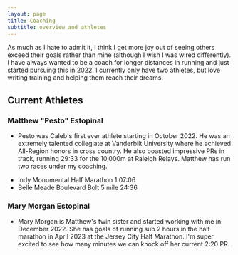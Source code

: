 ```yaml
---
layout: page
title: Coaching
subtitle: overview and athletes
---
```


As much as I hate to admit it, I think I get more joy out of seeing others exceed their goals rather than mine (although I wish I was wired differently). I have always wanted to be a coach for longer distances in running and just started pursuing this in 2022. I currently only have two athletes, but love writing training and helping them reach their dreams.

## Current Athletes

### Matthew "Pesto" Estopinal
* Pesto was Caleb's first ever athlete starting in October 2022. He was an extremely talented collegiate at Vanderbilt University where he achieved All-Region honors in cross country. He also boasted impressive PRs in track, running 29:33 for the 10,000m at Raleigh Relays. Matthew has run two races under my coaching.
- Indy Monumental Half Marathon 1:07:06
- Belle Meade Boulevard Bolt 5 mile 24:36

### Mary Morgan Estopinal
* Mary Morgan is Matthew's twin sister and started working with me in December 2022. She has goals of running sub 2 hours in the half marathon in April 2023 at the Jersey City Half Marathon. I'm super excited to see how many minutes we can knock off her current 2:20 PR.